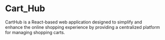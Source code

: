 # Cart_Hub
CartHub is a React-based web application designed to simplify and enhance the online shopping experience by providing a centralized platform for managing shopping carts.
